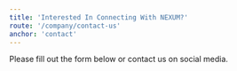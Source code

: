 ```yaml
---
title: 'Interested In Connecting With NEXUM?'
route: '/company/contact-us'
anchor: 'contact'
---
```


Please fill out the form below or contact us on social media.
